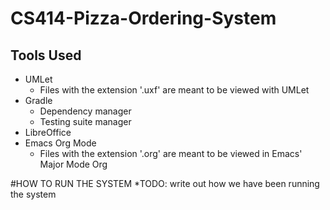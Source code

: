 # CS414-Pizza-Ordering-System

## Tools Used
* UMLet
  * Files with the extension '.uxf' are meant to be viewed with UMLet
* Gradle
  * Dependency manager
  * Testing suite manager
* LibreOffice
* Emacs Org Mode
  * Files with the extension '.org' are meant to be viewed in Emacs' Major Mode Org

  
#HOW TO RUN THE SYSTEM
*TODO: write out how we have been running the system